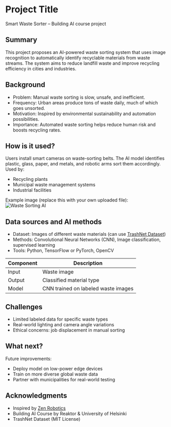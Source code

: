 # Project Title
Smart Waste Sorter – Building AI course project

## Summary
This project proposes an AI-powered waste sorting system that uses image recognition to automatically identify recyclable materials from waste streams. The system aims to reduce landfill waste and improve recycling efficiency in cities and industries.

## Background
* Problem: Manual waste sorting is slow, unsafe, and inefficient.
* Frequency: Urban areas produce tons of waste daily, much of which goes unsorted.
* Motivation: Inspired by environmental sustainability and automation possibilities.
* Importance: Automated waste sorting helps reduce human risk and boosts recycling rates.

## How is it used?
Users install smart cameras on waste-sorting belts. The AI model identifies plastic, glass, paper, and metals, and robotic arms sort them accordingly.  
Used by:
* Recycling plants
* Municipal waste management systems
* Industrial facilities

Example image (replace this with your own uploaded file):
![Waste Sorting AI](https://upload.wikimedia.org/wikipedia/commons/6/60/Plastic_recycling.jpg)

## Data sources and AI methods
* Dataset: Images of different waste materials (can use [TrashNet Dataset](https://github.com/garythung/trashnet))
* Methods: Convolutional Neural Networks (CNN), Image classification, supervised learning
* Tools: Python, TensorFlow or PyTorch, OpenCV

| Component | Description |
|------------|--------------|
| Input | Waste image |
| Output | Classified material type |
| Model | CNN trained on labeled waste images |

## Challenges
* Limited labeled data for specific waste types
* Real-world lighting and camera angle variations
* Ethical concerns: job displacement in manual sorting

## What next?
Future improvements:
* Deploy model on low-power edge devices
* Train on more diverse global waste data
* Partner with municipalities for real-world testing

## Acknowledgments
* Inspired by [Zen Robotics](https://zenrobotics.com/)
* Building AI Course by Reaktor & University of Helsinki
* TrashNet Dataset (MIT License)
